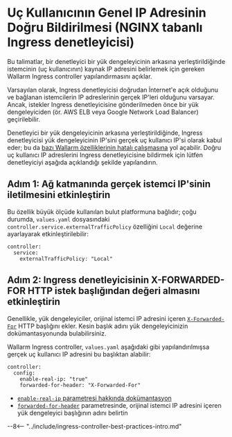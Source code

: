 # Uç Kullanıcının Genel IP Adresinin Doğru Bildirilmesi (NGINX tabanlı Ingress denetleyicisi)

Bu talimatlar, bir denetleyici bir yük dengeleyicinin arkasına yerleştirildiğinde istemcinin (uç kullanıcının) kaynak IP adresini belirlemek için gereken Wallarm Ingress controller yapılandırmasını açıklar.

Varsayılan olarak, Ingress denetleyicisi doğrudan İnternet'e açık olduğunu ve bağlanan istemcilerin IP adreslerinin gerçek IP'leri olduğunu varsayar. Ancak, istekler Ingress denetleyicisine gönderilmeden önce bir yük dengeleyiciden (ör. AWS ELB veya Google Network Load Balancer) geçirilebilir.

Denetleyici bir yük dengeleyicinin arkasına yerleştirildiğinde, Ingress denetleyicisi yük dengeleyicinin IP'sini gerçek uç kullanıcı IP'si olarak kabul eder; bu da [bazı Wallarm özelliklerinin hatalı çalışmasına](../../../using-proxy-or-balancer-en.md#possible-problems-of-using-a-proxy-server-or-load-balancer-ip-address-as-a-request-source-address) yol açabilir. Doğru uç kullanıcı IP adreslerini Ingress denetleyicisine bildirmek için lütfen denetleyiciyi aşağıda açıklandığı şekilde yapılandırın.

## Adım 1: Ağ katmanında gerçek istemci IP'sinin iletilmesini etkinleştirin

Bu özellik büyük ölçüde kullanılan bulut platformuna bağlıdır; çoğu durumda, `values.yaml` dosyasındaki `controller.service.externalTrafficPolicy` özelliğini `Local` değerine ayarlayarak etkinleştirilebilir:

```
controller:
  service:
    externalTrafficPolicy: "Local"
```

## Adım 2: Ingress denetleyicisinin X-FORWARDED-FOR HTTP istek başlığından değeri almasını etkinleştirin

Genellikle, yük dengeleyiciler, orijinal istemci IP adresini içeren [`X-Forwarded-For`](https://en.wikipedia.org/wiki/X-Forwarded-For) HTTP başlığını ekler. Kesin başlık adını yük dengeleyicinizin dokümantasyonunda bulabilirsiniz.

Wallarm Ingress controller, `values.yaml` aşağıdaki gibi yapılandırılmışsa gerçek uç kullanıcı IP adresini bu başlıktan alabilir:

```
controller:
  config:
    enable-real-ip: "true"
    forwarded-for-header: "X-Forwarded-For"
```

- [`enable-real-ip` parametresi hakkında dokümantasyon](https://kubernetes.github.io/ingress-nginx/user-guide/nginx-configuration/configmap/#enable-real-ip)
- [`forwarded-for-header`](https://kubernetes.github.io/ingress-nginx/user-guide/nginx-configuration/configmap/#forwarded-for-header) parametresinde, orijinal istemci IP adresini içeren yük dengeleyici başlığının adını belirtin

--8<-- "../include/ingress-controller-best-practices-intro.md"